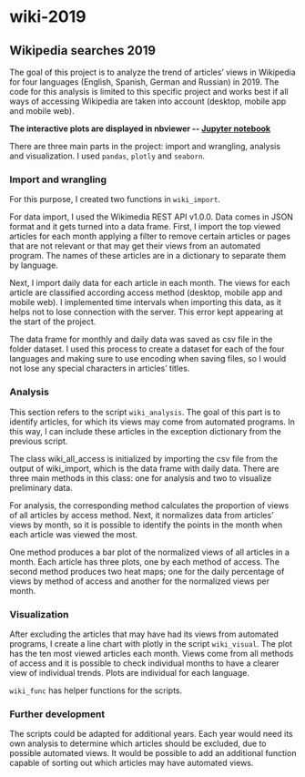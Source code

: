# wiki-2019

## Wikipedia searches 2019

The goal of this project is to analyze the trend of articles’ views in Wikipedia for four languages (English, Spanish, German and Russian) in 2019. The code for this analysis is limited to this specific project and works best if all ways of accessing Wikipedia are taken into account (desktop, mobile app and mobile web).

**The interactive plots are displayed in nbviewer -- [Jupyter notebook]()**

There are three main parts in the project: import and wrangling, analysis and visualization. I used `pandas`, `plotly` and `seaborn`.

### Import and wrangling

For this purpose, I created two functions in `wiki_import`.

For data import, I used the Wikimedia REST API v1.0.0. Data comes in JSON format and it gets turned into a data frame. First, I import the top viewed articles for each month applying a filter to remove certain articles or pages that are not relevant or that may get their views from an automated program. The names of these articles are in a dictionary to separate them by language. 

Next, I import daily data for each article in each month. The views for each article are classified according access method (desktop, mobile app and mobile web). I implemented time intervals when importing this data, as it helps not to lose connection with the server. This error kept appearing at the start of the project.

The data frame for monthly and daily data was saved as csv file in the folder dataset. I used this process to create a dataset for each of the four languages and making sure to use encoding when saving files, so I would not lose any special characters in articles’ titles. 

### Analysis

This section refers to the script `wiki_analysis`. The goal of this part is to identify articles, for which its views may come from automated programs. In this way, I can include these articles in the exception dictionary from the previous script.

The class wiki_all_access is initialized by importing the csv file from the output of wiki_import, which is the data frame with daily data. There are three main methods in this class: one for analysis and two to visualize preliminary data.

For analysis, the corresponding method calculates the proportion of views of all articles by access method. Next, it normalizes data from articles’ views by month, so it is possible to identify the points in the month when each article was viewed the most.

One method produces a bar plot of the normalized views of all articles in a month. Each article has three plots, one by each method of access. The second method produces two heat maps; one for the daily percentage of views by method of access and another for the normalized views per month.

### Visualization

After excluding the articles that may have had its views from automated programs, I create a line chart with plotly in the script `wiki_visual`. The plot has the ten most viewed articles each month. Views come from all methods of access and it is possible to check individual months to have a clearer view of individual trends. Plots are individual for each language.

`wiki_func` has helper functions for the scripts.

### Further development

The scripts could be adapted for additional years. Each year would need its own analysis to determine which articles should be excluded, due to possible automated views. It would be possible to add an additional function capable of sorting out which articles may have automated views. 
